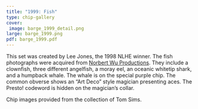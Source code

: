 ```yaml
---
title: "1999: Fish"
type: chip-gallery
cover:
 image: barge_1999_detail.png
large: barge_1999.png
pdf: barge_1999.pdf
---
```


This set was created by Lee Jones, the 1998 NLHE winner. The fish photographs
were acquired from [Norbert Wu Productions](http://www.norbertwu.com/). They
include a clownfish, three different angelfish, a moray eel, an oceanic
whitetip shark, and a humpback whale. The whale is on the special purple
chip. The common obverse shows an &#8220;Art Deco&#8221; style magician
presenting aces. The Presto! codeword is hidden on the magician&#8217;s collar.

Chip images provided from the collection of Tom Sims.
